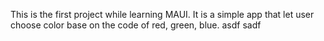 This is the first project while learning MAUI. It is a simple app that let user choose color base on the code of red, green, blue.
asdf sadf